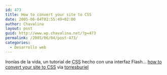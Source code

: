 ```yaml
---
id: 473
title: How to convert your site to CSS
date: 2005-06-04T02:55:49+02:00
author: Chavalina
layout: post
guid: http://www.wp.chavalina.net/?p=473
permalink: /2005/06/04/post-473/
categories:
  - Desarrollo web
---
```

Iron&iacute;as de la vida, un tutorial de <acronym title="Cascade Style Sheets">CSS</acronym> hecho con una interfaz Flash&#8230; <a href="http://www.macromedia.com/newsletters/edge/may2005/index.html?sectionIndex=3&#038;trackingid=BIDD" target="_blank">how to convert your site to CSS</a> via <a href="http://www.macromedia.com/newsletters/edge/may2005/index.html?sectionIndex=3&#038;trackingid=BIDD" target="_blank">torresburiel</a>
